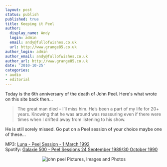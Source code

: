 ```yaml
---
layout: post
status: publish
published: true
title: Keeping it Peel
author:
  display_name: Andy
  login: admin
  email: andy@fullofwishes.co.uk
  url: http://www.grange85.co.uk
author_login: admin
author_email: andy@fullofwishes.co.uk
author_url: http://www.grange85.co.uk
date: '2010-10-25'
categories:
- audio
- editorial
---
```

<p>Today is the 6th anniversary of the death of John Peel. Here's what  wrote on this site back then...</p>
<blockquote><p>The great man died – I’ll miss him. He’s been a part of my life for 20+ years. Knowing that he was around was reassuring even if there were times when I drifted away from listening to his show.</p></blockquote>
<p>He is still sorely missed. Go put on a Peel session of your choice maybe one of these...</p>
<p>MP3: <a href="/2007/11/22/mp3-luna-slide-peel-session-1992/">Luna - Peel Session - 1 March 1992</a><br />
Spotify: <a href="http://open.spotify.com/user/grange85/playlist/5fVH9abJZPojBDh9AZOyZm">Galaxie 500 - Peel Sessions 24 September 1989/30 October 1990</a></p>
<div style="text-align:center;"><img src="https://media.fullofwishes.co.uk/00-misc/pictures/johnpeel.jpg" border="0" alt="john peel Pictures, Images and Photos"/></div>
